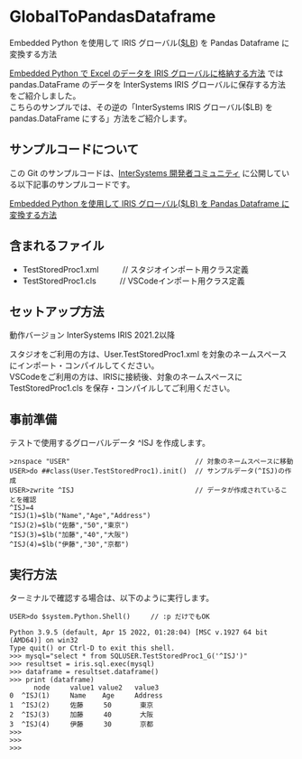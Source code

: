 # GlobalToPandasDataframe
Embedded Python を使用して IRIS グローバル([$LB](https://docs.intersystems.com/irislatest/csp/docbookj/DocBook.UI.Page.cls?KEY=RCOS_flistbuild)) を Pandas Dataframe に変換する方法

[Embedded Python で Excel のデータを IRIS グローバルに格納する方法](https://jp.community.intersystems.com/node/516426) では pandas.DataFrame のデータを InterSystems IRIS グローバルに保存する方法をご紹介しました。  
こちらのサンプルでは、その逆の「InterSystems IRIS グローバル($LB) を pandas.DataFrame にする」方法をご紹介します。  
  

## サンプルコードについて
この Git のサンプルコードは、[InterSystems 開発者コミュニティ](https://jp.community.intersystems.com/) に公開している以下記事のサンプルコードです。  
  
[Embedded Python を使用して IRIS グローバル($LB) を Pandas Dataframe に変換する方法](https://jp.community.intersystems.com/node/518626)
  
## 含まれるファイル
* TestStoredProc1.xml　　　// スタジオインポート用クラス定義
* TestStoredProc1.cls　　　// VSCodeインポート用クラス定義
    
## セットアップ方法
動作バージョン InterSystems IRIS 2021.2以降
  
スタジオをご利用の方は、User.TestStoredProc1.xml を対象のネームスペースにインポート・コンパイルしてください。  
VSCodeをご利用の方は、IRISに接続後、対象のネームスペースにTestStoredProc1.cls を保存・コンパイルしてご利用ください。  
  
## 事前準備
テストで使用するグローバルデータ ^ISJ を作成します。
~~~
>znspace "USER"                               // 対象のネームスペースに移動
USER>do ##class(User.TestStoredProc1).init()  // サンプルデータ(^ISJ)の作成
USER>zwrite ^ISJ                              // データが作成されていることを確認
^ISJ=4
^ISJ(1)=$lb("Name","Age","Address")
^ISJ(2)=$lb("佐藤","50","東京")
^ISJ(3)=$lb("加藤","40","大阪")
^ISJ(4)=$lb("伊藤","30","京都")
~~~
  
## 実行方法
ターミナルで確認する場合は、以下のように実行します。
~~~
USER>do $system.Python.Shell()     // :p だけでもOK

Python 3.9.5 (default, Apr 15 2022, 01:28:04) [MSC v.1927 64 bit (AMD64)] on win32
Type quit() or Ctrl-D to exit this shell.
>>> mysql="select * from SQLUSER.TestStoredProc1_G('^ISJ')"
>>> resultset = iris.sql.exec(mysql)
>>> dataframe = resultset.dataframe()
>>> print (dataframe)
      node     value1 value2   value3
0  ^ISJ(1)     Name    Age     Address
1  ^ISJ(2)     佐藤     50       東京
2  ^ISJ(3)     加藤     40       大阪
3  ^ISJ(4)     伊藤     30       京都
>>>
>>>
>>>
~~~
